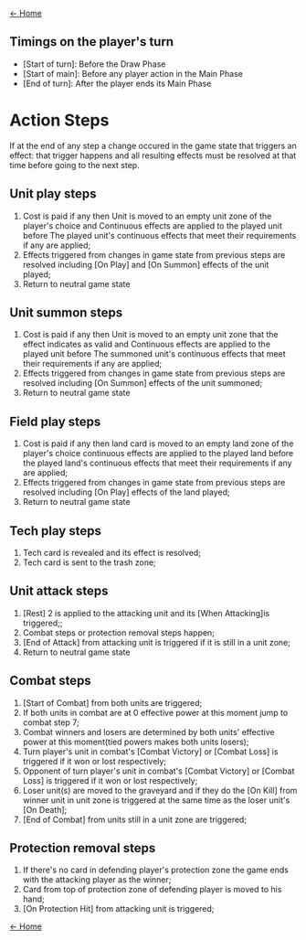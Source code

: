[<- Home](../README.md)

## Timings on the player's turn

- [Start of turn]: Before the Draw Phase
- [Start of main]: Before any player action in the Main Phase
- [End of turn]: After the player ends its Main Phase

# Action Steps
If at the end of any step a change occured in the game state that triggers an effect: that trigger happens and all resulting effects must be resolved at that time before going to the next step.

## Unit play steps

1. Cost is paid if any then Unit is moved to an empty unit zone of the player's choice and Continuous effects are applied to the played unit before The played unit's continuous effects that meet their requirements if any are applied;
2. Effects triggered from changes in game state from previous steps are resolved including [On Play] and [On Summon] effects of the unit played;
3. Return to neutral game state

## Unit summon steps

1. Cost is paid if any then Unit is moved to an empty unit zone that the effect indicates as valid and Continuous effects are applied to the played unit before The summoned unit's continuous effects that meet their requirements if any are applied;
2. Effects triggered from changes in game state from previous steps are resolved including [On Summon] effects of the unit summoned;
3. Return to neutral game state

## Field play steps

1. Cost is paid if any then land card is moved to an empty land zone of the player's choice continuous effects are applied to the played land before the played land's continuous effects that meet their requirements if any are applied;
2. Effects triggered from changes in game state from previous steps are resolved including [On Play] effects of the land played;
3. Return to neutral game state

## Tech play steps

1. Tech card is revealed and its effect is resolved;
2. Tech card is sent to the trash zone;

## Unit attack steps

1. [Rest] 2 is applied to the attacking unit and its [When Attacking]is triggered;;
2. Combat steps or protection removal steps happen;
3. [End of Attack] from attacking unit is triggered if it is still in a unit zone;
4. Return to neutral game state

## Combat steps

1. [Start of Combat] from both units are triggered;
2. If both units in combat are at 0 effective power at this moment jump to combat step 7;
3. Combat winners and losers are determined by both units' effective power at this moment(tied powers makes both units losers);
4. Turn player's unit in combat's [Combat Victory] or [Combat Loss] is triggered if it won or lost respectively;
5. Opponent of turn player's unit in combat's [Combat Victory] or [Combat Loss] is triggered if it won or lost respectively;
6. Loser unit(s) are moved to the graveyard and if they do the [On Kill] from winner unit in unit zone is triggered at the same time as the loser unit's [On Death];
7. [End of Combat] from units still in a unit zone are triggered;

## Protection removal steps
1. If there's no card in defending player's protection zone the game ends with the attacking player as the winner;
2. Card from top of protection zone of defending player is moved to his hand;
3. [On Protection Hit] from attacking unit is triggered;

[<- Home](../README.md)
